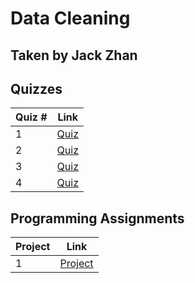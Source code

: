 # Data Cleaning
## Taken by Jack Zhan

## Quizzes
Quiz # | Link 
--- | --- 
1 | [Quiz](https://github.com/jackjzhan/DataScience/blob/master/03_Data_Cleaning/Quizzes/Quiz1.md)
2 | [Quiz](https://github.com/jackjzhan/DataScience/blob/master/03_Data_Cleaning/Quizzes/Quiz2.md)
3 | [Quiz](https://github.com/jackjzhan/DataScience/blob/master/03_Data_Cleaning/Quizzes/Quiz3.md)
4 | [Quiz](https://github.com/jackjzhan/DataScience/blob/master/03_Data_Cleaning/Quizzes/Quiz4.md)

## Programming Assignments 
Project | Link
--- | ---
1 | [Project](https://github.com/jackjzhan/DataScience/blob/master/02_R_Programming/Project)